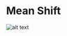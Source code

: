 # Mean Shift
![alt text](https://spin.atomicobject.com/wp-content/uploads/ms_2d_bw_.8.gif "Mean Shift")
